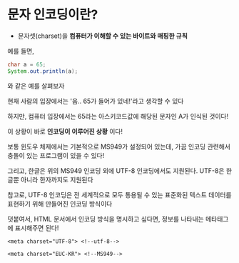 # 문자 인코딩이란?

- 문자셋(charset)을 **컴퓨터가 이해할 수 있는 바이트와 매핑한 규칙**

예를 들면,

~~~java
char a = 65;
System.out.println(a);

~~~

와 같은 예를 살펴보자

현재 사람의 입장에서는 '음.. 65가 들어가 있네!'라고 생각할 수 있다

하지만, 컴퓨터 입장에서는 65라는 아스키코드값에 해당된 문자인 A가 인식된 것이다!

이 상황이 바로 **인코딩이 이루어진 상황** 이다!


보통 윈도우 체제에서는 기본적으로 MS949가 설정되어 있는데, 가끔 인코딩 관련해서 충돌이 있는 프로그램이 있을 수 있다!

그리고, 한글은 위의 MS949 인코딩 외에 UTF-8 인코딩에서도 지원된다. UTF-8은 한글뿐 아니라 한자까지도 지원된다

참고로, UTF-8 인코딩은 전 세계적으로 모두 통용될 수 있는 표준화된 텍스트 데이터를 표현하기 위해 만들어진 인코딩 방식이다

덧붙여서, HTML 문서에서 인코딩 방식을 명시하고 싶다면, 정보를 나타내는 메타태그에 표시해주면 된다!

~~~HTML5
<meta charset="UTF-8"> <!--utf-8-->
~~~

~~~HTML5
<meta charset="EUC-KR"> <!--MS949-->
~~~
